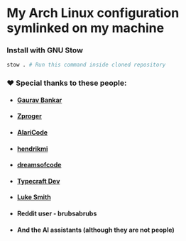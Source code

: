 # My Arch Linux configuration symlinked on my machine

### Install with GNU Stow

```bash
stow . # Run this command inside cloned repository
```
### ❤️ Special thanks to these people:

- #### [Gaurav Bankar](https://github.com/gaurav23b)
- #### [Zproger](https://github.com/Zproger)
- #### [AlariCode](https://github.com/AlariCode/)
- #### [hendrikmi](https://github.com/hendrikmi/)
- #### [dreamsofcode](https://github.com/dreamsofcode-io/)
- #### [Typecraft Dev](https://github.com/typecraft-dev)
- #### [Luke Smith](https://gist.github.com/LukeSmithxyz)
- #### Reddit user - brubsabrubs
- #### And the AI assistants (although they are not people)
